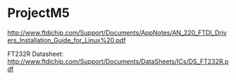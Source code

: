 # ProjectM5

http://www.ftdichip.com/Support/Documents/AppNotes/AN_220_FTDI_Drivers_Installation_Guide_for_Linux%20.pdf

FT232R Datasheet:
http://www.ftdichip.com/Support/Documents/DataSheets/ICs/DS_FT232R.pdf
